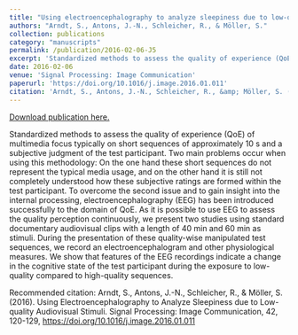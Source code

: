 ```yaml
---
title: "Using electroencephalography to analyze sleepiness due to low-quality audiovisual stimuli"
authors: "Arndt, S., Antons, J.-N., Schleicher, R., & Möller, S."
collection: publications
category: "manuscripts"
permalink: /publication/2016-02-06-J5
excerpt: 'Standardized methods to assess the quality of experience (QoE) of multimedia focus typically on short sequences of approximately 10 s and a subjective judgment of the test participant. Two main problems occur when using this methodology: On the one hand these short sequences do not represent the typical media usage, and on the other hand it is still not completely understood how these subjective ratings are formed within the test participant. To overcome the second issue and to gain insight into the internal processing, electroencephalography (EEG) has been introduced successfully to the domain of QoE. As it is possible to use EEG to assess the quality perception continuously, we present two studies using standard documentary audiovisual clips with a length of 40 min and 60 min as stimuli. During the presentation of these quality-wise manipulated test sequences, we record an electroencephalogram and other physiological measures. We show that features of the EEG recordings indicate a change in the cognitive state of the test participant during the exposure to low-quality compared to high-quality sequences.'
date: 2016-02-06
venue: 'Signal Processing: Image Communication'
paperurl: 'https://doi.org/10.1016/j.image.2016.01.011'
citation: 'Arndt, S., Antons, J.-N., Schleicher, R., &amp; Möller, S. (2016). Using Electroencephalography to Analyze Sleepiness due to Low-quality Audiovisual Stimuli. Signal Processing: Image Communication, 42, 120-129, https://doi.org/10.1016/j.image.2016.01.011'
---
```


<a href='https://doi.org/10.1016/j.image.2016.01.011'>Download publication here.</a>

Standardized methods to assess the quality of experience (QoE) of multimedia focus typically on short sequences of approximately 10 s and a subjective judgment of the test participant. Two main problems occur when using this methodology: On the one hand these short sequences do not represent the typical media usage, and on the other hand it is still not completely understood how these subjective ratings are formed within the test participant. To overcome the second issue and to gain insight into the internal processing, electroencephalography (EEG) has been introduced successfully to the domain of QoE. As it is possible to use EEG to assess the quality perception continuously, we present two studies using standard documentary audiovisual clips with a length of 40 min and 60 min as stimuli. During the presentation of these quality-wise manipulated test sequences, we record an electroencephalogram and other physiological measures. We show that features of the EEG recordings indicate a change in the cognitive state of the test participant during the exposure to low-quality compared to high-quality sequences.

Recommended citation: Arndt, S., Antons, J.-N., Schleicher, R., & Möller, S. (2016). Using Electroencephalography to Analyze Sleepiness due to Low-quality Audiovisual Stimuli. Signal Processing: Image Communication, 42, 120-129, https://doi.org/10.1016/j.image.2016.01.011